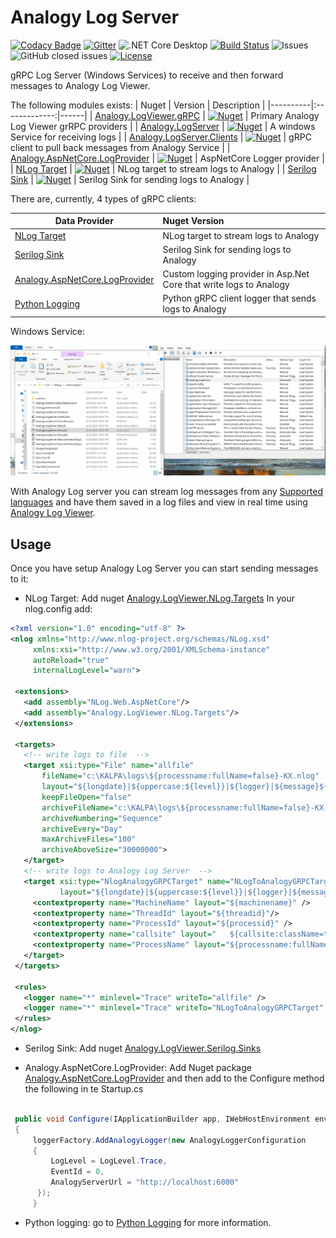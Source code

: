# Analogy Log Server

<p align="center">
    
[![Codacy Badge](https://api.codacy.com/project/badge/Grade/83269666e9d24b4dbbb9175b029f5b3f)](https://app.codacy.com/gh/Analogy-LogViewer/Real-Time-Log-Server?utm_source=github.com&utm_medium=referral&utm_content=Analogy-LogViewer/Real-Time-Log-Server&utm_campaign=Badge_Grade)
[![Gitter](https://badges.gitter.im/Analogy-LogViewer/community.svg)](https://gitter.im/Analogy-LogViewer/community?utm_source=badge&utm_medium=badge&utm_campaign=pr-badge) ![.NET Core Desktop](https://github.com/Analogy-LogViewer/Real-Time-Log-Server/workflows/.NET%20Core%20Desktop/badge.svg) 
[![Build Status](https://dev.azure.com/Analogy-LogViewer/Analogy%20Log%20Viewer/_apis/build/status/Analogy-LogViewer.Real-Time-Log-Server?branchName=master)](https://dev.azure.com/Analogy-LogViewer/Analogy%20Log%20Viewer/_build/latest?definitionId=40&branchName=master)
    <img src="https://img.shields.io/github/issues/Analogy-LogViewer/Analogy.LogViewer.gRPCLogServer"  alt="Issues" />
</a>
![GitHub closed issues](https://img.shields.io/github/issues-closed-raw/Analogy-LogViewer/Analogy.LogViewer.gRPCLogServer)
<a href="https://github.com/Analogy-LogViewer/Analogy.LogViewer.gRPCLogServer/blob/master/LICENSE.md">
    <img src="https://img.shields.io/github/license/Analogy-LogViewer/Analogy.LogViewer.gRPCLogServer"  alt="License" />
</a>
</p>

gRPC Log Server (Windows Services) to receive and then forward messages to Analogy Log Viewer.

The following modules exists:
| Nuget   |      Version      |  Description |
|----------|:-------------:|------|
| [Analogy.LogViewer.gRPC](https://www.nuget.org/packages/Analogy.LogViewer.gRPC/) |   [![Nuget](https://img.shields.io/nuget/v/Analogy.LogViewer.gRPC)](https://www.nuget.org/packages/Analogy.LogViewer.gRPC/) | Primary Analogy Log Viewer grRPC providers |
| [Analogy.LogServer](https://www.nuget.org/packages/Analogy.LogServer/) |   [![Nuget](https://img.shields.io/nuget/v/Analogy.LogServer)](https://www.nuget.org/packages/Analogy.LogServer/) | A windows Service for receiving logs |
| [Analogy.LogServer.Clients](https://www.nuget.org/packages/Analogy.LogServer.Clients/) |   [![Nuget](https://img.shields.io/nuget/v/Analogy.LogServer.Clients)](https://www.nuget.org/packages/Analogy.LogServer.Clients) | gRPC client to pull back messages from Analogy Service |
| [Analogy.AspNetCore.LogProvider](https://www.nuget.org/packages/Analogy.AspNetCore.LogProvider/) |   [![Nuget](https://img.shields.io/nuget/v/Analogy.AspNetCore.LogProvider)](https://www.nuget.org/packages/Analogy.AspNetCore.LogProvider) | AspNetCore Logger provider |
| [NLog Target](https://github.com/Analogy-LogViewer/Analogy.LogViewer.NLog.Targets) |   [![Nuget](https://img.shields.io/nuget/v/Analogy.LogViewer.NLog.Targets)](https://www.nuget.org/packages/Analogy.LogViewer.NLog.Targets) | NLog target to stream logs to Analogy |
| [Serilog Sink](https://github.com/Analogy-LogViewer/Analogy.LogViewer.Serilog.Sinks) |   [![Nuget](https://img.shields.io/nuget/v/Analogy.LogViewer.Serilog.Sinks)](https://www.nuget.org/packages/Analogy.LogViewer.Serilog.Sinks) | Serilog Sink for sending logs to Analogy |

There  are, currently, 4 types of gRPC clients:

| Data Provider   |      Nuget Version |
|----------|:---------------|
| [NLog Target](https://github.com/Analogy-LogViewer/Analogy.LogViewer.NLog.Targets) | NLog target to stream logs to Analogy|
| [Serilog Sink](https://github.com/Analogy-LogViewer/Analogy.LogViewer.Serilog) | Serilog Sink for sending logs to Analogy|
| [Analogy.AspNetCore.LogProvider](https://github.com/Analogy-LogViewer/Analogy.AspNetCore.LogProvider/) | Custom logging provider in Asp.Net Core that write logs to Analogy |
| [Python Logging](https://github.com/Analogy-LogViewer/Analogy-Python-Logging/) | Python gRPC client logger that sends logs to Analogy |

Windows Service:

![Example](./Assets/Analogy.LogService.gif)

With Analogy Log server you can stream log messages from any [Supported languages](https://grpc.io/docs/languages/) and have them saved in a log files and view in real time using [Analogy Log Viewer](https://github.com/Analogy-LogViewer).

## Usage

Once you have setup Analogy Log Server you can start sending messages to it:


- NLog Target: 
Add nuget [Analogy.LogViewer.NLog.Targets](https://www.nuget.org/packages/Analogy.LogViewer.NLog.Targets/)
 In your nlog.config add:
 ```xml
<?xml version="1.0" encoding="utf-8" ?>
<nlog xmlns="http://www.nlog-project.org/schemas/NLog.xsd"
      xmlns:xsi="http://www.w3.org/2001/XMLSchema-instance"
      autoReload="true"
      internalLogLevel="warn">

  <extensions>
    <add assembly="NLog.Web.AspNetCore"/>
    <add assembly="Analogy.LogViewer.NLog.Targets"/>
  </extensions>
 
  <targets>
    <!-- write logs to file  -->
    <target xsi:type="File" name="allfile"
        fileName="c:\KALPA\logs\${processname:fullName=false}-KX.nlog"
        layout="${longdate}|${uppercase:${level}}|${logger}|${message}${exception:format=tostring}|${processname:fullName=false}|${processid}"
        keepFileOpen="false"
        archiveFileName="c:\KALPA\logs\${processname:fullName=false}-KX-${shortdate}.{##}.nlog"
        archiveNumbering="Sequence"
        archiveEvery="Day"
        maxArchiveFiles="100"
        archiveAboveSize="30000000">
    </target>
    <!-- write logs to Analogy Log Server  -->
    <target xsi:type="NlogAnalogyGRPCTarget" name="NLogToAnalogyGRPCTarget"
            layout="${longdate}|${uppercase:${level}}|${logger}|${message} ${exception:format=tostring}|${processname:fullName=false}|${processid}">
      <contextproperty name="MachineName" layout="${machinename}" />
      <contextproperty name="ThreadId" layout="${threadid}"/>
      <contextproperty name="ProcessId" layout="${processid}" />
      <contextproperty name="callsite" layout="   ${callsite:className=true:fileName=true:includeSourcePath=true:methodName=true}" />
      <contextproperty name="ProcessName" layout="${processname:fullName=false}" />
    </target>
  </targets>

  <rules>
    <logger name="*" minlevel="Trace" writeTo="allfile" />
    <logger name="*" minlevel="Trace" writeTo="NLogToAnalogyGRPCTarget" />
  </rules>
</nlog>
```
 
-  Serilog Sink: 
Add nuget [Analogy.LogViewer.Serilog.Sinks](https://www.nuget.org/packages/Analogy.LogViewer.Serilog.Sinks//)


- Analogy.AspNetCore.LogProvider:
Add Nuget package [Analogy.AspNetCore.LogProvider](https://www.nuget.org/packages/Analogy.AspNetCore.LogProvider/) and then add to the Configure method the following in te Startup.cs

```csharp

 public void Configure(IApplicationBuilder app, IWebHostEnvironment env, ILoggerFactory loggerFactory)
 {
     loggerFactory.AddAnalogyLogger(new AnalogyLoggerConfiguration
     {
         LogLevel = LogLevel.Trace,
         EventId = 0,
         AnalogyServerUrl = "http://localhost:6000"
      });
     }

```

- Python logging: go to [Python Logging](https://github.com/Analogy-LogViewer/Analogy-Python-Logging/) for more information.
